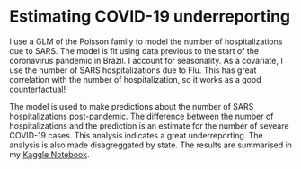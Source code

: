# Estimating COVID-19 underreporting 


I use a GLM of the Poisson family to model the number of hospitalizations due to SARS. The model is fit using data previous to the start of the coronavirus pandemic in Brazil. 
I account for seasonality. As a covariate, I use the number of SARS hospitalizations due to Flu. This has great correlation with the number of hospitalization, so it works as
a good counterfactual! 

The model is used to make predictions about the number of SARS hospitalizations post-pandemic. The difference between the number of hospitalizations and the prediction is an 
estimate for the number of seveare COVID-19 cases. This analysis indicates a great underreporting. The analysis is also made disagreggated by state. The results are summarised
in my [Kaggle Notebook](https://www.kaggle.com/ianfukushima/estimate-covid-19-based-on-sars-hospitalizations).
